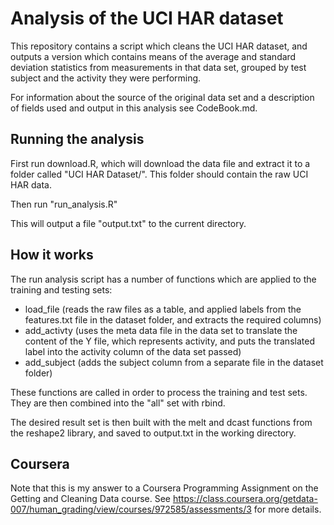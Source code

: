Analysis of the UCI HAR dataset
===============================

This repository contains a script which cleans the UCI HAR dataset, and outputs a version which contains means of the average and standard deviation statistics from measurements in that data set, grouped by test subject and the activity they were performing.

For information about the source of the original data set and a description of fields used and output in this analysis see CodeBook.md.

Running the analysis
--------------------

First run download.R, which will download the data file and extract it to a folder called "UCI HAR Dataset/". This folder should contain the raw UCI HAR data.

Then run "run_analysis.R"

This will output a file "output.txt" to the current directory.

How it works
------------
The run analysis script has a number of functions which are applied to the training and testing sets:

* load_file (reads the raw files as a table, and applied labels from the features.txt file in the dataset folder, and extracts the required columns)
* add_activty (uses the meta data file in the data set to translate the content of the Y file, which represents activity, and puts the translated label into the activity column of the data set passed)
* add_subject (adds the subject column from a separate file in the dataset folder)

These functions are called in order to process the training and test sets. They are then combined into the "all" set with rbind.

The desired result set is then built with the melt and dcast functions from the reshape2 library, and saved to output.txt in the working directory. 


Coursera
--------

Note that this is my answer to a Coursera Programming Assignment on the Getting and Cleaning Data course. See https://class.coursera.org/getdata-007/human_grading/view/courses/972585/assessments/3 for more details.
